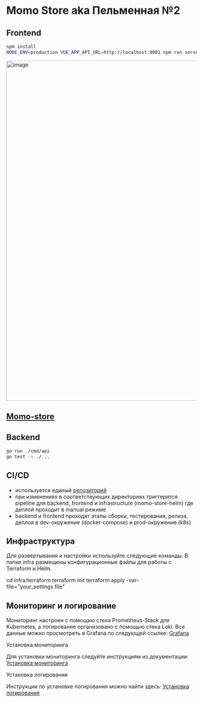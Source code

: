 # Momo Store aka Пельменная №2

## Frontend

```bash
npm install
NODE_ENV=production VUE_APP_API_URL=http://localhost:8081 npm run serve
```

<img width="900" alt="image" src="https://user-images.githubusercontent.com/9394918/167876466-2c530828-d658-4efe-9064-825626cc6db5.png">

## [Momo-store](http://momo.r-shy-t.site/)

## Backend

```bash
go run ./cmd/api
go test -v ./... 
```

## CI/CD

- используется единый [репозиторий](https://gitlab.praktikum-services.ru/antona-zateyev/momo-store)
- при изменениях в соответствующих директориях триггерятся pipeline для backend, frontend и infrastructure (momo-store-helm) где деплой проходит в manual режиме
- backend и frontend проходят этапы сборки, тестирования, релиза, деплоя в dev-окружение (docker-compose) и prod-окружение (k8s)

## Инфраструктура

Для развертывания и настройки используйте следующие команды. В папке infra размещены конфигурационные файлы для работы с Terraform и Helm.

cd infra/terraform
terraform init
terraform apply -var-file="your_settings.file"

## Мониторинг и логирование

Мониторинг настроен с помощью стека Prometheus-Stack для Kubernetes, а логирование организовано с помощью стека Loki. Все данные можно просмотреть в Grafana по следующей ссылке: [Grafana](http://grafana.r-shy-t.site/)

Установка мониторинга

Для установки мониторинга следуйте инструкциям из документации: [Установка мониторинга](https://github.com/prometheus-community/helm-charts/blob/main/charts/kube-prometheus-stack/README.md)

Установка логирования

Инструкции по установке логирования можно найти здесь: [Установка логирования](https://yandex.cloud/ru/docs/managed-kubernetes/operations/applications/loki)